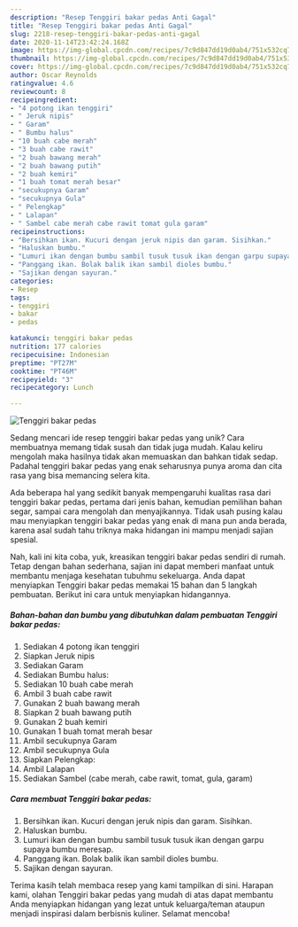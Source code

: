```yaml
---
description: "Resep Tenggiri bakar pedas Anti Gagal"
title: "Resep Tenggiri bakar pedas Anti Gagal"
slug: 2218-resep-tenggiri-bakar-pedas-anti-gagal
date: 2020-11-14T23:42:24.168Z
image: https://img-global.cpcdn.com/recipes/7c9d847dd19d0ab4/751x532cq70/tenggiri-bakar-pedas-foto-resep-utama.jpg
thumbnail: https://img-global.cpcdn.com/recipes/7c9d847dd19d0ab4/751x532cq70/tenggiri-bakar-pedas-foto-resep-utama.jpg
cover: https://img-global.cpcdn.com/recipes/7c9d847dd19d0ab4/751x532cq70/tenggiri-bakar-pedas-foto-resep-utama.jpg
author: Oscar Reynolds
ratingvalue: 4.6
reviewcount: 8
recipeingredient:
- "4 potong ikan tenggiri"
- " Jeruk nipis"
- " Garam"
- " Bumbu halus"
- "10 buah cabe merah"
- "3 buah cabe rawit"
- "2 buah bawang merah"
- "2 buah bawang putih"
- "2 buah kemiri"
- "1 buah tomat merah besar"
- "secukupnya Garam"
- "secukupnya Gula"
- " Pelengkap"
- " Lalapan"
- " Sambel cabe merah cabe rawit tomat gula garam"
recipeinstructions:
- "Bersihkan ikan. Kucuri dengan jeruk nipis dan garam. Sisihkan."
- "Haluskan bumbu."
- "Lumuri ikan dengan bumbu sambil tusuk tusuk ikan dengan garpu supaya bumbu meresap."
- "Panggang ikan. Bolak balik ikan sambil dioles bumbu."
- "Sajikan dengan sayuran."
categories:
- Resep
tags:
- tenggiri
- bakar
- pedas

katakunci: tenggiri bakar pedas 
nutrition: 177 calories
recipecuisine: Indonesian
preptime: "PT27M"
cooktime: "PT46M"
recipeyield: "3"
recipecategory: Lunch

---
```



![Tenggiri bakar pedas](https://img-global.cpcdn.com/recipes/7c9d847dd19d0ab4/751x532cq70/tenggiri-bakar-pedas-foto-resep-utama.jpg)

Sedang mencari ide resep tenggiri bakar pedas yang unik? Cara membuatnya memang tidak susah dan tidak juga mudah. Kalau keliru mengolah maka hasilnya tidak akan memuaskan dan bahkan tidak sedap. Padahal tenggiri bakar pedas yang enak seharusnya punya aroma dan cita rasa yang bisa memancing selera kita.

Ada beberapa hal yang sedikit banyak mempengaruhi kualitas rasa dari tenggiri bakar pedas, pertama dari jenis bahan, kemudian pemilihan bahan segar, sampai cara mengolah dan menyajikannya. Tidak usah pusing kalau mau menyiapkan tenggiri bakar pedas yang enak di mana pun anda berada, karena asal sudah tahu triknya maka hidangan ini mampu menjadi sajian spesial.




Nah, kali ini kita coba, yuk, kreasikan tenggiri bakar pedas sendiri di rumah. Tetap dengan bahan sederhana, sajian ini dapat memberi manfaat untuk membantu menjaga kesehatan tubuhmu sekeluarga. Anda dapat menyiapkan Tenggiri bakar pedas memakai 15 bahan dan 5 langkah pembuatan. Berikut ini cara untuk menyiapkan hidangannya.

<!--inarticleads1-->

##### Bahan-bahan dan bumbu yang dibutuhkan dalam pembuatan Tenggiri bakar pedas:

1. Sediakan 4 potong ikan tenggiri
1. Siapkan  Jeruk nipis
1. Sediakan  Garam
1. Sediakan  Bumbu halus:
1. Sediakan 10 buah cabe merah
1. Ambil 3 buah cabe rawit
1. Gunakan 2 buah bawang merah
1. Siapkan 2 buah bawang putih
1. Gunakan 2 buah kemiri
1. Gunakan 1 buah tomat merah besar
1. Ambil secukupnya Garam
1. Ambil secukupnya Gula
1. Siapkan  Pelengkap:
1. Ambil  Lalapan
1. Sediakan  Sambel (cabe merah, cabe rawit, tomat, gula, garam)




<!--inarticleads2-->

##### Cara membuat Tenggiri bakar pedas:

1. Bersihkan ikan. Kucuri dengan jeruk nipis dan garam. Sisihkan.
1. Haluskan bumbu.
1. Lumuri ikan dengan bumbu sambil tusuk tusuk ikan dengan garpu supaya bumbu meresap.
1. Panggang ikan. Bolak balik ikan sambil dioles bumbu.
1. Sajikan dengan sayuran.




Terima kasih telah membaca resep yang kami tampilkan di sini. Harapan kami, olahan Tenggiri bakar pedas yang mudah di atas dapat membantu Anda menyiapkan hidangan yang lezat untuk keluarga/teman ataupun menjadi inspirasi dalam berbisnis kuliner. Selamat mencoba!
